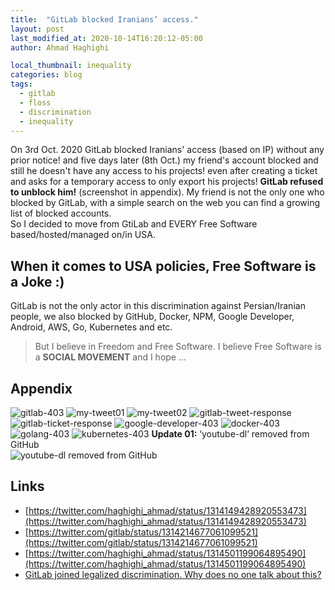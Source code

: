 ```yaml
---
title:  "GitLab blocked Iranians’ access."
layout: post
last_modified_at: 2020-10-14T16:20:12-05:00
author: Ahmad Haghighi

local_thumbnail: inequality
categories: blog
tags:
  - gitlab
  - floss
  - discrimination
  - inequality
---
```

On 3rd Oct. 2020 GitLab blocked Iranians' access (based on IP) without any prior notice! and five days later (8th Oct.) my friend's account blocked and still he doesn't have any access to his projects! even after creating a ticket and asks for a temporary access to only export his projects! **GitLab refused to unblock him!** (screenshot in appendix). My friend is not the only one who blocked by GitLab, with a simple search on the web you can find a growing list of blocked accounts.    
So I decided to move from GtiLab and EVERY Free Software based/hosted/managed on/in USA.    
 
## When it comes to USA policies, Free Software is a Joke :)    
GitLab is not the only actor in this discrimination against Persian/Iranian people, we also blocked by GitHub, Docker, NPM, Google Developer, Android, AWS, Go, Kubernetes and etc.  
> But I believe in Freedom and Free Software. I believe Free Software is a **SOCIAL MOVEMENT** and I hope ...    
 
## Appendix 

![gitlab-403](/assets/images/gitlab-403.png)
![my-tweet01](/assets/images/my-tweet-gitlab-01.png)
![my-tweet02](/assets/images/my-tweet-gitlab-02.png)
![gitlab-tweet-response](/assets/images/gitlab-tweet-response.png)
![gitlab-ticket-response](/assets/images/gitlab-ticket-response.png)
![google-developer-403](/assets/images/google-developer-403.png)
![docker-403](/assets/images/docker-403.png)
![golang-403](/assets/images/golang-403.png)
![kubernetes-403](/assets/images/kubernetes-403.png)
**Update 01:** ‘youtube-dl’ removed from GitHub  
![youtube-dl removed from GitHub](/assets/images/youtube-dl.jpg)

## Links  
* [https://twitter.com/haghighi_ahmad/status/1314149428920553473](https://twitter.com/haghighi_ahmad/status/1314149428920553473)   
* [https://twitter.com/gitlab/status/1314214677061099521](https://twitter.com/gitlab/status/1314214677061099521)   
* [https://twitter.com/haghighi_ahmad/status/1314501199064895490](https://twitter.com/haghighi_ahmad/status/1314501199064895490)     
* [GitLab joined legalized discrimination. Why does no one talk about this?](https://medium.com/@hamed/gitlab-joined-legalized-discrimination-why-does-no-one-talk-about-this-61a152bb0816)   



